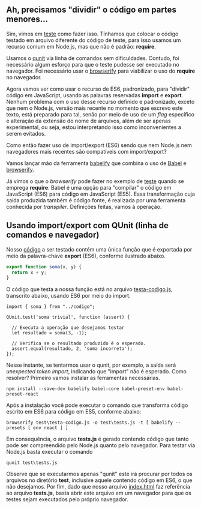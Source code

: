 ## Ah, precisamos "dividir" o código em partes menores...

Sim, vimos em [teste](../inicio/teste) como fazer isso. Tínhamos que colocar
o código testado em arquivo
diferente do código de teste, para isso usamos um recurso comum em
Node.js, mas que não é padrão: **require**. 

Usamos o [qunit](https://qunitjs.com/) via linha de comandos sem dificuldades. Contudo, 
foi necessário algum esforço para que o teste pudesse ser executado no
navegador. Foi necessário usar o [browserify](http://browserify.org/) para viabilizar o uso do **require** no navegador. 

Agora vamos ver como usar o recurso de ES6, padronizado, para "dividir" 
código em JavaScript, usando as palavras reservadas **import** e **export**.
Nenhum problema com o uso desse recurso definido e padronizado, exceto que 
nem o Node.js, versão mais recente no momento que escrevo este texto, 
está preparado para tal, senão por meio de uso de um _flag_ específico e 
alteração da extensão do nome de arquivos, além de ser apenas experimental, 
ou seja, estou interpretando isso como inconvenientes a serem evitados.

Como então fazer uso de import/export (ES6) sendo que nem Node.js nem
navegadores mais recentes são compatíveis com import/export?

Vamos lançar mão da ferramenta [babelify](https://github.com/babel/babelify)
que combina o uso de [Babel](https://babeljs.io/) e [browserify](http://browserify.org). 

Já vimos o que o _browserify_ pode fazer no exemplo de [teste](../inicio/teste) quando se emprega **require**. Babel é uma opção
para "compilar" o código em JavaScript (ES6) para código em JavaScript (ES5). 
Essa transformação cuja saída produzida também é código fonte, 
é realizada por uma ferramenta conhecida por _transpiler_. Definições feitas,
vamos à operação. 

## Usando import/export com QUnit (linha de comandos e navegador)

Nosso [código](codigo.js) a ser testado contém uma única função que é
exportada por meio da palavra-chave **export** (ES6), conforme ilustrado abaixo.

```javascript
export function soma(x, y) {
  return x + y;
}
```
O código que testa a nossa função está no arquivo [testa-codigo.js](test/testa-codigo.js), transcrito abaixo, usando ES6 por meio do import.

```
import { soma } from "../codigo";

QUnit.test('soma trivial', function (assert) {

  // Executa a operação que desejamos testar
  let resultado = soma(3, -1);

  // Verifica se o resultado produzido é o esperado.
  assert.equal(resultado, 2, 'soma incorreta');
});
```

Nesse instante, se tentarmos usar o qunit, por exemplo, 
a saída será _unexpected token import_, indicando que "import" não
é esperado. Como resolver? Primeiro vamos instalar as ferramentas necessárias.

```
npm install --save-dev babelify babel-core babel-preset-env babel-preset-react
```

Após a instalação você pode executar o comando que transforma código
escrito em ES6 para código em ES5, conforme abaixo:

```
browserify test\testa-codigo.js -o test\tests.js -t [ babelify --presets [ env react ] ]
```
Em consequência, o arquivo **tests.js** é gerado contendo código que 
tanto pode ser compreendido pelo Node.js quanto pelo navegador. Para 
testar via Node.js basta executar o comando 

```
qunit test\tests.js
```

Observe que se executarmos apenas "qunit" este irá procurar por todos os 
arquivos no diretório **test**, inclusive aquele contendo código em ES6,
o que não desejamos. Por fim, dado que nosso arquivo [index.html](test/index.html) faz referência ao arquivo **tests.js**, basta abrir este
arquivo em um navegador para que os testes sejam executados pelo 
próprio navegador. 